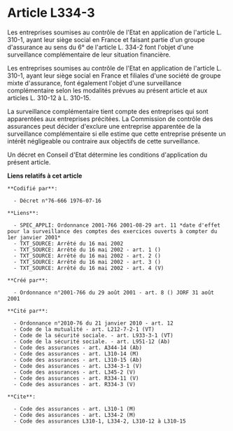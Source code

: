 # Article L334-3

Les entreprises soumises au contrôle de l'Etat en application de l'article L. 310-1, ayant leur siège social en France et
faisant partie d'un groupe d'assurance au sens du 6° de l'article L. 334-2 font l'objet d'une surveillance complémentaire de
leur situation financière.

Les entreprises soumises au contrôle de l'Etat en application de l'article L. 310-1, ayant leur siège social en France et
filiales d'une société de groupe mixte d'assurance, font également l'objet d'une surveillance complémentaire selon les
modalités prévues au présent article et aux articles L. 310-12 à L. 310-15.

La surveillance complémentaire tient compte des entreprises qui sont apparentées aux entreprises précitées. La Commission de
contrôle des assurances peut décider d'exclure une entreprise apparentée de la surveillance complémentaire si elle estime que
cette entreprise présente un intérêt négligeable ou contraire aux objectifs de cette surveillance.

Un décret en Conseil d'Etat détermine les conditions d'application du présent article.

**Liens relatifs à cet article**

	**Codifié par**:

	  - Décret n°76-666 1976-07-16

	**Liens**:

	  - SPEC_APPLI: Ordonnance 2001-766 2001-08-29 art. 11 *date d'effet pour la surveillance des comptes des exercices ouverts à compter du 1er janvier 2001*
	  - TXT_SOURCE: Arrêté du 16 mai 2002
	  - TXT_SOURCE: Arrêté du 16 mai 2002 - art. 1 ()
	  - TXT_SOURCE: Arrêté du 16 mai 2002 - art. 2 ()
	  - TXT_SOURCE: Arrêté du 16 mai 2002 - art. 3 ()
	  - TXT_SOURCE: Arrêté du 16 mai 2002 - art. 4 (V)

	**Créé par**:

	  - Ordonnance n°2001-766 du 29 août 2001 - art. 8 () JORF 31 août 2001

	**Cité par**:

	  - Ordonnance n°2010-76 du 21 janvier 2010 - art. 12
	  - Code de la mutualité - art. L212-7-2-1 (VT)
	  - Code de la sécurité sociale. - art. L933-3-1 (VT)
	  - Code de la sécurité sociale. - art. L951-12 (Ab)
	  - Code des assurances - art. A344-14 (Ab)
	  - Code des assurances - art. L310-14 (M)
	  - Code des assurances - art. L310-15 (Ab)
	  - Code des assurances - art. L334-3-1 (V)
	  - Code des assurances - art. L345-2 (V)
	  - Code des assurances - art. R334-11 (V)
	  - Code des assurances - art. R334-3 (V)

	**Cite**:

	  - Code des assurances - art. L310-1 (M)
	  - Code des assurances - art. L334-2 (M)
	  - Code des assurances L310-1, L334-2, L310-12 à L310-15
